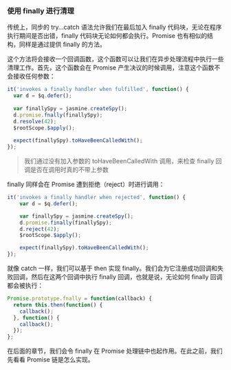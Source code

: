 ### 使用 finally 进行清理

传统上，同步的 try...catch 语法允许我们在最后加入 finally 代码块，无论在程序执行期间是否出错，finally 代码块无论如何都会执行。Promise 也有相似的结构，同样是通过提供 finally 的方法。

这个方法将会接收一个回调函数，这个函数可以让我们在异步处理流程中执行一些清理工作。首先，这个函数会在 Promise 产生决议的时候调用，注意这个函数不会接收任何参数：

```js
it('invokes a finally handler when fulfilled', function() {
  var d = $q.defer();
  
  var finallySpy = jasmine.createSpy();
  d.promise.fnally(finallySpy);
  d.resolve(42);
  $rootScope.$apply();
  
  expect(finallySpy).toHaveBeenCalledWith();
});
```

> 我们通过没有加入参数的 toHaveBeenCalledWith 调用，来检查 finally 回调是否在调用时真的不带上参数

finally 同样会在 Promise 遭到拒绝（reject）时进行调用：

```js
it('invokes a finally handler when rejected', function() {
    var d = $q.defer();

    var finallySpy = jasmine.createSpy();
    d.promise.finally(finallySpy);
    d.reject(42);
    $rootScope.$apply();

    expect(finallySpy).toHaveBeenCalledWith();
});
```

就像 catch 一样，我们可以基于 then 实现 finally。我们会为它注册成功回调和失败回调，然后在这两个回调中执行 finally 回调，也就是说，无论如何 finally 回调都会被执行：

```js
Promise.prototype.fnally = function(callback) {
  return this.then(function() {
    callback();
  }, function() {
    callback();
  });
};
```

在后面的章节，我们会令 finally 在 Promise 处理链中也起作用。在此之前，我们先看看 Promise 链是怎么实现。